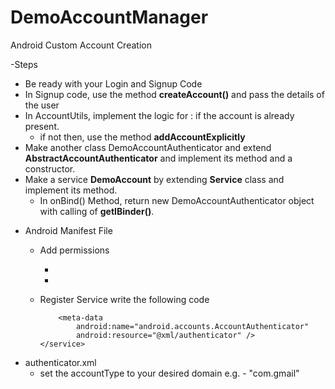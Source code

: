 # DemoAccountManager
Android Custom Account Creation 

-Steps
  * Be ready with your Login and Signup Code
  * In Signup code, use the method <b>createAccount()</b> and pass the details of the user
  * In AccountUtils, implement the logic for : if the account is already present.
    * if not then, use the method <b>addAccountExplicitly</b>
  * Make another class DemoAccountAuthenticator and extend <b>AbstractAccountAuthenticator</b> and implement its method and a constructor.
  * Make a service <b>DemoAccount</b> by extending <b>Service</b> class and implement its method.
    * In onBind() Method, return new DemoAccountAuthenticator object with calling of <b>getIBinder()</b>.
- Android Manifest File
  - Add permissions
    - <uses-permission android:name="android.permission.GET_ACCOUNTS" />
    - <uses-permission android:name="android.permission.AUTHENTICATE_ACCOUNTS" />
  - Register Service
    write the following code
     <service android:name=".DemoAccountService">
            <intent-filter>
                <action android:name="android.accounts.AccountAuthenticator" />
            </intent-filter>

            <meta-data
                android:name="android.accounts.AccountAuthenticator"
                android:resource="@xml/authenticator" />
        </service>
- authenticator.xml
  - set the accountType to your desired domain e.g. - "com.gmail"
